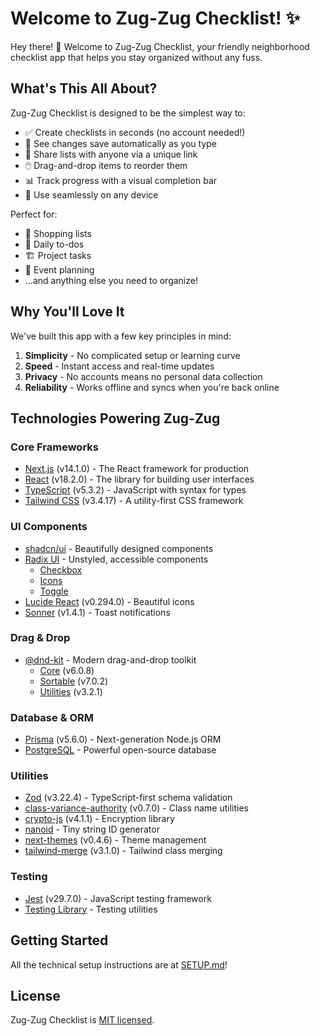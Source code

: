 # Welcome to Zug-Zug Checklist! ✨

Hey there! 👋 Welcome to Zug-Zug Checklist, your friendly neighborhood checklist app that helps you stay organized without any fuss. 

## What's This All About?

Zug-Zug Checklist is designed to be the simplest way to:
- ✅ Create checklists in seconds (no account needed!)
- 🔄 See changes save automatically as you type
- 🔗 Share lists with anyone via a unique link
- 🖱️ Drag-and-drop items to reorder them
- 📊 Track progress with a visual completion bar
- 📱 Use seamlessly on any device

Perfect for:
- 🛒 Shopping lists
- 📝 Daily to-dos
- 🏗️ Project tasks
- 🎉 Event planning
- ...and anything else you need to organize!

## Why You'll Love It

We've built this app with a few key principles in mind:
1. **Simplicity** - No complicated setup or learning curve
2. **Speed** - Instant access and real-time updates
3. **Privacy** - No accounts means no personal data collection
4. **Reliability** - Works offline and syncs when you're back online

## Technologies Powering Zug-Zug

### Core Frameworks
- [Next.js](https://nextjs.org/) (v14.1.0) - The React framework for production
- [React](https://react.dev/) (v18.2.0) - The library for building user interfaces
- [TypeScript](https://www.typescriptlang.org/) (v5.3.2) - JavaScript with syntax for types
- [Tailwind CSS](https://tailwindcss.com/) (v3.4.17) - A utility-first CSS framework

### UI Components
- [shadcn/ui](https://ui.shadcn.com/) - Beautifully designed components
- [Radix UI](https://www.radix-ui.com/) - Unstyled, accessible components
  - [Checkbox](https://www.radix-ui.com/primitives/docs/components/checkbox)
  - [Icons](https://www.radix-ui.com/icons)
  - [Toggle](https://www.radix-ui.com/primitives/docs/components/toggle)
- [Lucide React](https://lucide.dev/) (v0.294.0) - Beautiful icons
- [Sonner](https://sonner.emilkowal.ski/) (v1.4.1) - Toast notifications

### Drag & Drop
- [@dnd-kit](https://dndkit.com/) - Modern drag-and-drop toolkit
  - [Core](https://github.com/clauderic/dnd-kit/tree/master/packages/core) (v6.0.8)
  - [Sortable](https://github.com/clauderic/dnd-kit/tree/master/packages/sortable) (v7.0.2)
  - [Utilities](https://github.com/clauderic/dnd-kit/tree/master/packages/utilities) (v3.2.1)

### Database & ORM
- [Prisma](https://www.prisma.io/) (v5.6.0) - Next-generation Node.js ORM
- [PostgreSQL](https://www.postgresql.org/) - Powerful open-source database

### Utilities
- [Zod](https://zod.dev/) (v3.22.4) - TypeScript-first schema validation
- [class-variance-authority](https://cva.style/) (v0.7.0) - Class name utilities
- [crypto-js](https://github.com/brix/crypto-js) (v4.1.1) - Encryption library
- [nanoid](https://github.com/ai/nanoid) - Tiny string ID generator
- [next-themes](https://github.com/pacocoursey/next-themes) (v0.4.6) - Theme management
- [tailwind-merge](https://github.com/dcastil/tailwind-merge) (v3.1.0) - Tailwind class merging

### Testing
- [Jest](https://jestjs.io/) (v29.7.0) - JavaScript testing framework
- [Testing Library](https://testing-library.com/) - Testing utilities

## Getting Started

All the technical setup instructions are at [SETUP.md](SETUP.md)!


## License

Zug-Zug Checklist is [MIT licensed](LICENSE).

